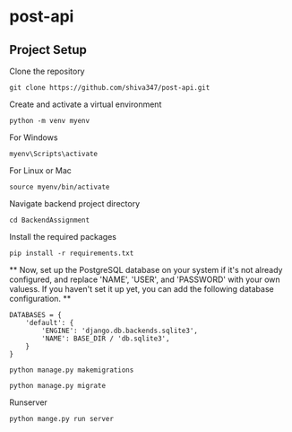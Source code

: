 # post-api

## Project Setup 
Clone the repository
```
git clone https://github.com/shiva347/post-api.git
```

Create and activate a virtual environment
```
python -m venv myenv
```
For Windows 
```
myenv\Scripts\activate
```
For Linux or Mac
```
source myenv/bin/activate
```
Navigate backend project directory
```
cd BackendAssignment
```
Install the required packages
```
pip install -r requirements.txt
```


** Now, set up the PostgreSQL database on your system if it's not already configured, and replace 'NAME', 'USER', and 'PASSWORD' with your own valuess.
If you haven't set it up yet, you can add the following database configuration. **
```
DATABASES = {
    'default': {
        'ENGINE': 'django.db.backends.sqlite3',
        'NAME': BASE_DIR / 'db.sqlite3',
    }
}
```

```
python manage.py makemigrations
```

```
python manage.py migrate
```
Runserver 
```
python mange.py run server
```
